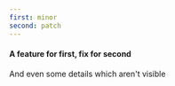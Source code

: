 ```yaml
---
first: minor
second: patch
---
```


#### A feature for first, fix for second

And even some details which aren't visible